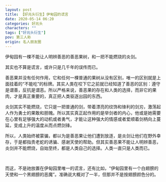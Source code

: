 ```yaml
---
layout: post
title: 【好兆头衍生】伊甸园的谎言
date: 2020-05-14 06:20
categories: 好兆头
characters: ""
tags: ["好兆头衍生"]
pov: 第三人称
origin: 名人朋友圈
---
```


伊甸园有一棵不能让人明辨善恶的善恶果树，和一把不能燃烧的炎剑。

其实也不算是谎言，或许只是几千年的误传而已。

善恶果并没有任何作用，它和任何一棵普通的果树从没有区别，唯一的区别就是上面挂着的“不能吃”的标牌。其实人类在咬下它之前就已经知道了善恶的区别：遵守是谓善，反抗是谓恶。所以严格来说，善恶果的存在和人类的选择，而非它的果肉，才是真正重要的，真正把人类驱逐出园的东西。

炎剑其实不能燃烧，它只是一把普通的剑，带着漂亮的纹饰和锋利的剑刃，激荡起人作为勇士的果敢和胆魄。所以其实真正起作用的是举剑者的内心，他或是她需要在心里有足够强大的动机或者勇气，才能让这种强大的情感或者爱顺着剑柄向上蔓延，变成上升的温度从而点燃剑锋。

所以，人类始终被蒙骗，都以为是善恶果让他们遭到放逐，是炎剑让他们在野外幸存，于是都指责老蛇的诱骗、感谢天使的帮助。但其实善恶果不能让人明辨善恶，炎剑并不能燃烧，自始至终，都是人类自己的选择。人类一直只是人类而已。

<br>

而这，不是祂放置在伊甸园里唯一的谎言，还有比如，“伊甸园里有一个白翅膀的天使和一个黑翅膀的恶魔”。准确说大概对了一半，但那并不是按翅膀颜色分的。
